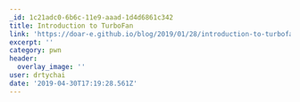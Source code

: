 ```yaml
---
_id: 1c21adc0-6b6c-11e9-aaad-1d4d6861c342
title: Introduction to TurboFan
link: 'https://doar-e.github.io/blog/2019/01/28/introduction-to-turbofan/'
excerpt: ''
category: pwn
header:
  overlay_image: ''
user: drtychai
date: '2019-04-30T17:19:28.561Z'
---
```


